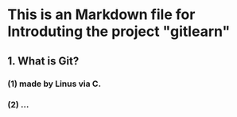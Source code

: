 # This is an Markdown file for Introduting the project "gitlearn"
## 1. What is Git?
### (1) made by Linus via C.
### (2) ...

